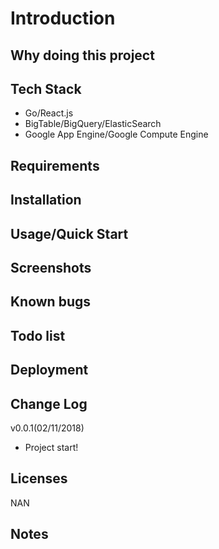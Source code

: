 # Introduction


## Why doing this project


## Tech Stack
* Go/React.js
* BigTable/BigQuery/ElasticSearch
* Google App Engine/Google Compute Engine

## Requirements

## Installation

## Usage/Quick Start

## Screenshots

## Known bugs

## Todo list

## Deployment

## Change Log
v0.0.1(02/11/2018)<br>
* Project start!

## Licenses
NAN

## Notes


